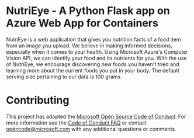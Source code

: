# NutriEye - A Python Flask app on Azure Web App for Containers

NutriEye is a web application that gives you nutrition facts of a food item from an image you upload. We believe in making informed decisions, especially when it comes to your health. Using Microsoft Azure's Computer Vision API, we can identify your food and its nutrients for you. With the use of NutriEye, we encourage discovering new foods you haven't tried and learning more about the current foods you put in your body. The default serving size pertaining to our data is 100 grams.

# Contributing

This project has adopted the [Microsoft Open Source Code of Conduct](https://opensource.microsoft.com/codeofconduct/). For more information see the [Code of Conduct FAQ](https://opensource.microsoft.com/codeofconduct/faq/) or contact [opencode@microsoft.com](mailto:opencode@microsoft.com) with any additional questions or comments.
